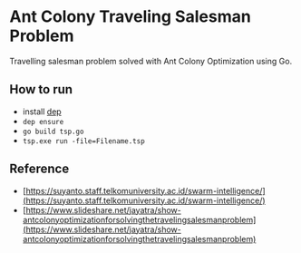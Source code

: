 # Ant Colony Traveling Salesman Problem

Travelling salesman problem solved with Ant Colony Optimization using Go.

## How to run
- install [dep](https://github.com/golang/dep)
- `dep ensure`
- `go build tsp.go`
- `tsp.exe run -file=Filename.tsp`

## Reference
- [https://suyanto.staff.telkomuniversity.ac.id/swarm-intelligence/](https://suyanto.staff.telkomuniversity.ac.id/swarm-intelligence/)
- [https://www.slideshare.net/jayatra/show-antcolonyoptimizationforsolvingthetravelingsalesmanproblem](https://www.slideshare.net/jayatra/show-antcolonyoptimizationforsolvingthetravelingsalesmanproblem)